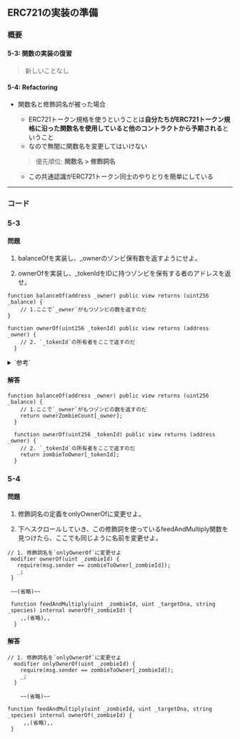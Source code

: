 ## ERC721の実装の準備

### 概要
#### 5-3: 関数の実装の復習
>新しいことなし

#### 5-4: Refactoring  

- 関数名と修飾詞名が被った場合
  - ERC721トークン規格を使うということは**自分たちがERC721トークン規格に沿った関数名を使用していると他のコントラクトから予期される**ということ
  - なので無闇に関数名を変更してはいけない

  >優先順位: **関数名 > 修飾詞名**

  - この共通認識がERC721トークン同士のやりとりを簡単にしている

---

### コード

### 5-3
#### 問題
1. balanceOfを実装し、_ownerのゾンビ保有数を返すようにせよ。

1. ownerOfを実装し、_tokenIdをIDに持つゾンビを保有する者のアドレスを返せ。

```
function balanceOf(address _owner) public view returns (uint256 _balance) {
    // 1.ここで`_owner`がもつゾンビの数を返すのだ
}

function ownerOf(uint256 _tokenId) public view returns (address _owner) {
    // 2. `_tokenId`の所有者をここで返すのだ
  }
```
  <details><summary>`参考`</summary><div><pre>
```
    mapping (uint => address) public zombieToOwner;
```</pre>
    <pre>
```
    mapping (address => uint) ownerZombieCount;
```</pre>
    </div></details>


#### 解答
```
function balanceOf(address _owner) public view returns (uint256 _balance) {
    // 1.ここで`_owner`がもつゾンビの数を返すのだ
    return ownerZombieCount[_owner];
  }

  function ownerOf(uint256 _tokenId) public view returns (address _owner) {
    // 2. `_tokenId`の所有者をここで返すのだ
    return zombieToOwner[_tokenId];
  }
```


### 5-4
#### 問題

1. 修飾詞名の定義をonlyOwnerOfに変更せよ。

1. 下へスクロールしていき、この修飾詞を使っているfeedAndMultiply関数を見つけたら、ここでも同じように名前を変更せよ。

```
// 1. 修飾詞名を`onlyOwnerOf`に変更せよ
 modifier ownerOf(uint _zombieId) {
   require(msg.sender == zombieToOwner[_zombieId]);
   _;
 }

 ~~(省略)~~

 function feedAndMultiply(uint _zombieId, uint _targetDna, string _species) internal ownerOf(_zombieId) {
    ,,(省略),,
  }
```

#### 解答
```
// 1. 修飾詞名を`onlyOwnerOf`に変更せよ
  modifier onlyOwnerOf(uint _zombieId) {
    require(msg.sender == zombieToOwner[_zombieId]);
    _;
  }

    ~~(省略)~~

function feedAndMultiply(uint _zombieId, uint _targetDna, string _species) internal ownerOf(_zombieId) {
     ,,(省略),,
 }
```
